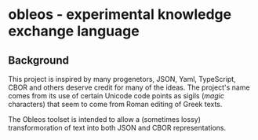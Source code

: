 # obleos - experimental knowledge exchange language

## Background

This project is inspired by many progenetors,
JSON, Yaml, TypeScript, CBOR and others deserve credit for many of the ideas.   The project's name comes from its use of certain Unicode code points as sigils (_magic_ characters) that seem to come from Roman editing of Greek texts.

The Obleos toolset is intended to allow a (sometimes lossy) transformoration of text into both JSON and CBOR representations.
